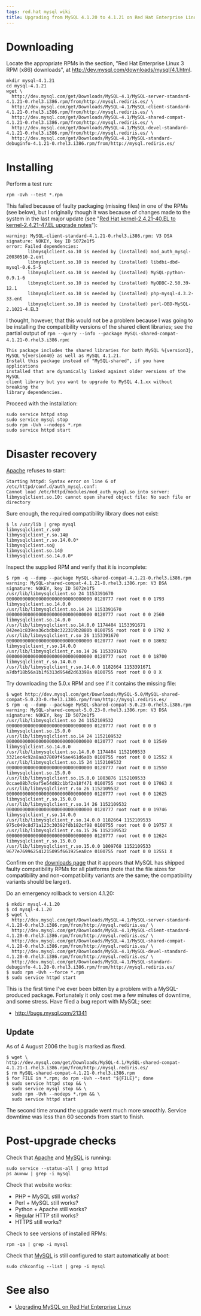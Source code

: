 ```yaml
---
tags: red.hat mysql wiki
title: Upgrading from MySQL 4.1.20 to 4.1.21 on Red Hat Enterprise Linux
---
```


# Downloading

Locate the appropriate RPMs in the section, "Red Hat Enterprise Linux 3 RPM (x86) downloads", at <http://dev.mysql.com/downloads/mysql/4.1.html>.

    mkdir mysql-4.1.21
    cd mysql-4.1.21
    wget \
      http://dev.mysql.com/get/Downloads/MySQL-4.1/MySQL-server-standard-4.1.21-0.rhel3.i386.rpm/from/http://mysql.rediris.es/ \
      http://dev.mysql.com/get/Downloads/MySQL-4.1/MySQL-client-standard-4.1.21-0.rhel3.i386.rpm/from/http://mysql.rediris.es/ \
      http://dev.mysql.com/get/Downloads/MySQL-4.1/MySQL-shared-compat-4.1.21-0.rhel3.i386.rpm/from/http://mysql.rediris.es/ \
      http://dev.mysql.com/get/Downloads/MySQL-4.1/MySQL-devel-standard-4.1.21-0.rhel3.i386.rpm/from/http://mysql.rediris.es/ \
      http://dev.mysql.com/get/Downloads/MySQL-4.1/MySQL-standard-debuginfo-4.1.21-0.rhel3.i386.rpm/from/http://mysql.rediris.es/

# Installing

Perform a test run:

    rpm -Uvh --test *.rpm

This failed because of faulty packaging (missing files) in one of the RPMs (see below), but I originally though it was because of changes made to the system in the last major update (see "[Red Hat kernel-2.4.21-40.EL to kernel-2.4.21-47.EL upgrade notes](/wiki/Red_Hat_kernel-2.4.21-40.EL_to_kernel-2.4.21-47.EL_upgrade_notes)"):

    warning: MySQL-client-standard-4.1.21-0.rhel3.i386.rpm: V3 DSA signature: NOKEY, key ID 5072e1f5
    error: Failed dependencies:
            libmysqlclient.so.10 is needed by (installed) mod_auth_mysql-20030510-2.ent
            libmysqlclient.so.10 is needed by (installed) libdbi-dbd-mysql-0.6.5-5
            libmysqlclient.so.10 is needed by (installed) MySQL-python-0.9.1-6
            libmysqlclient.so.10 is needed by (installed) MyODBC-2.50.39-12.1
            libmysqlclient.so.10 is needed by (installed) php-mysql-4.3.2-33.ent
            libmysqlclient.so.10 is needed by (installed) perl-DBD-MySQL-2.1021-4.EL3

I thought, however, that this would not be a problem because I was going to be installing the compatibility versions of the shared client libraries; see the partial output of `rpm --query --info --package MySQL-shared-compat-4.1.21-0.rhel3.i386.rpm`:

    This package includes the shared libraries for both MySQL %{version3},
    MySQL %{version40} as well as MySQL 4.1.21.
    Install this package instead of "MySQL-shared", if you have applications
    installed that are dynamically linked against older versions of the MySQL
    client library but you want to upgrade to MySQL 4.1.xx without breaking the
    library dependencies.

Proceed with the installation:

    sudo service httpd stop
    sudo service mysql stop
    sudo rpm -Uvh --nodeps *.rpm
    sudo service httpd start

# Disaster recovery

[Apache](/wiki/Apache) refuses to start:

    Starting httpd: Syntax error on line 6 of /etc/httpd/conf.d/auth_mysql.conf:
    Cannot load /etc/httpd/modules/mod_auth_mysql.so into server: libmysqlclient.so.10: cannot open shared object file: No such file or directory

Sure enough, the required compatibility library does not exist:

    $ ls /usr/lib | grep mysql
    libmysqlclient_r.so@
    libmysqlclient_r.so.14@
    libmysqlclient_r.so.14.0.0*
    libmysqlclient.so@
    libmysqlclient.so.14@
    libmysqlclient.so.14.0.0*

Inspect the supplied RPM and verify that it is incomplete:

    $ rpm -q --dump --package MySQL-shared-compat-4.1.21-0.rhel3.i386.rpm
    warning: MySQL-shared-compat-4.1.21-0.rhel3.i386.rpm: V3 DSA signature: NOKEY, key ID 5072e1f5
    /usr/lib/libmysqlclient.so 24 1153391670 00000000000000000000000000000000 0120777 root root 0 0 1793 libmysqlclient.so.14.0.0
    /usr/lib/libmysqlclient.so.14 24 1153391670 00000000000000000000000000000000 0120777 root root 0 0 2560 libmysqlclient.so.14.0.0
    /usr/lib/libmysqlclient.so.14.0.0 1174404 1153391671 042ee1c839ea36cbdb8c322319b2880b 0100755 root root 0 0 1792 X
    /usr/lib/libmysqlclient_r.so 26 1153391670 00000000000000000000000000000000 0120777 root root 0 0 18692 libmysqlclient_r.so.14.0.0
    /usr/lib/libmysqlclient_r.so.14 26 1153391670 00000000000000000000000000000000 0120777 root root 0 0 18700 libmysqlclient_r.so.14.0.0
    /usr/lib/libmysqlclient_r.so.14.0.0 1182664 1153391671 a7dbf18b56a1b1f6313d954d2d63398a 0100755 root root 0 0 0 X

Try downloading the 5.0.x RPM and see if it contains the missing file:

    $ wget http://dev.mysql.com/get/Downloads/MySQL-5.0/MySQL-shared-compat-5.0.23-0.rhel3.i386.rpm/from/http://mysql.rediris.es/
    $ rpm -q --dump --package MySQL-shared-compat-5.0.23-0.rhel3.i386.rpm
    warning: MySQL-shared-compat-5.0.23-0.rhel3.i386.rpm: V3 DSA signature: NOKEY, key ID 5072e1f5
    /usr/lib/libmysqlclient.so 24 1152109532 00000000000000000000000000000000 0120777 root root 0 0 0 libmysqlclient.so.15.0.0
    /usr/lib/libmysqlclient.so.14 24 1152109532 00000000000000000000000000000000 0120777 root root 0 0 12549 libmysqlclient.so.14.0.0
    /usr/lib/libmysqlclient.so.14.0.0 1174404 1152109533 3321ec4c92a8aa37869f45ae461d6a0b 0100755 root root 0 0 12552 X
    /usr/lib/libmysqlclient.so.15 24 1152109532 00000000000000000000000000000000 0120777 root root 0 0 12550 libmysqlclient.so.15.0.0
    /usr/lib/libmysqlclient.so.15.0.0 1803876 1152109533 0ccae08b7c9af5e54d82c1bf2a18f471 0100755 root root 0 0 17063 X
    /usr/lib/libmysqlclient_r.so 26 1152109532 00000000000000000000000000000000 0120777 root root 0 0 12625 libmysqlclient_r.so.15.0.0
    /usr/lib/libmysqlclient_r.so.14 26 1152109532 00000000000000000000000000000000 0120777 root root 0 0 19746 libmysqlclient_r.so.14.0.0
    /usr/lib/libmysqlclient_r.so.14.0.0 1182664 1152109533 975c049c8d71a123c30392fdb182cf98 0100755 root root 0 0 19757 X
    /usr/lib/libmysqlclient_r.so.15 26 1152109532 00000000000000000000000000000000 0120777 root root 0 0 12624 libmysqlclient_r.so.15.0.0
    /usr/lib/libmysqlclient_r.so.15.0.0 1809768 1152109533 9677e769962541215095f661925ea0ce 0100755 root root 0 0 12551 X

Confirm on the [downloads page](http://dev.mysql.com/downloads/mysql/4.1.html) that it appears that MySQL has shipped faulty compatibility RPMs for all platforms (note that the file sizes for compatibility and non-compatibility variants are the same; the compatibility variants should be larger).

Do an emergency rollback to version 4.1.20:

    $ mkdir mysql-4.1.20
    $ cd mysql-4.1.20
    $ wget \
      http://dev.mysql.com/get/Downloads/MySQL-4.1/MySQL-server-standard-4.1.20-0.rhel3.i386.rpm/from/http://mysql.rediris.es/ \
      http://dev.mysql.com/get/Downloads/MySQL-4.1/MySQL-client-standard-4.1.20-0.rhel3.i386.rpm/from/http://mysql.rediris.es/ \
      http://dev.mysql.com/get/Downloads/MySQL-4.1/MySQL-shared-compat-4.1.20-0.rhel3.i386.rpm/from/http://mysql.rediris.es/ \
      http://dev.mysql.com/get/Downloads/MySQL-4.1/MySQL-devel-standard-4.1.20-0.rhel3.i386.rpm/from/http://mysql.rediris.es/ \
      http://dev.mysql.com/get/Downloads/MySQL-4.1/MySQL-standard-debuginfo-4.1.20-0.rhel3.i386.rpm/from/http://mysql.rediris.es/
    $ sudo rpm -Uvh --force *.rpm
    $ sudo service httpd start

This is the first time I've ever been bitten by a problem with a MySQL-produced package. Fortunately it only cost me a few minutes of downtime, and some stress. Have filed a bug report with MySQL; see:

-   <http://bugs.mysql.com/21341>

## Update

As of 4 August 2006 the bug is marked as fixed.

    $ wget \
    http://dev.mysql.com/get/Downloads/MySQL-4.1/MySQL-shared-compat-4.1.21-1.rhel3.i386.rpm/from/http://mysql.rediris.es/
    $ rm MySQL-shared-compat-4.1.21-0.rhel3.i386.rpm
    $ for FILE in *.rpm; do rpm -Uvh --test "${FILE}"; done
    $ sudo service httpd stop && \
      sudo service mysql stop && \
      sudo rpm -Uvh --nodeps *.rpm && \
      sudo service httpd start

The second time around the upgrade went much more smoothly. Service downtime was less than 60 seconds from start to finish.

# Post-upgrade checks

Check that [Apache](/wiki/Apache) and [MySQL](/wiki/MySQL) is running:

    sudo service --status-all | grep httpd
    ps auxww | grep -i mysql

Check that website works:

-   PHP + MySQL still works?
-   Perl + MySQL still works?
-   Python + Apache still works?
-   Regular HTTP still works?
-   HTTPS still works?

Check to see versions of installed RPMs:

    rpm -qa | grep -i mysql

Check that [MySQL](/wiki/MySQL) is still configured to start automatically at boot:

    sudo chkconfig --list | grep -i mysql

# See also

-   [Upgrading MySQL on Red Hat Enterprise Linux](/wiki/Upgrading_MySQL_on_Red_Hat_Enterprise_Linux)
